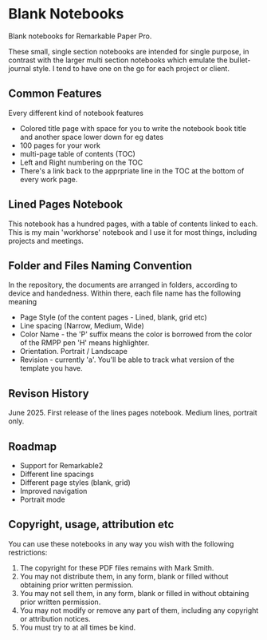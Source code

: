 # Blank Notebooks

Blank notebooks for Remarkable Paper Pro.

These small, single section notebooks are intended for single purpose, in contrast with the larger multi section notebooks which emulate the bullet-journal style. I tend to have one on the go for each project or client.

## Common Features

Every different kind of notebook features

* Colored title page with space for you to write the notebook book title and another space lower down for eg dates
* 100 pages for your work
* multi-page table of contents (TOC)
* Left and Right numbering on the TOC
* There's a link back to the apprpriate line in the TOC at the bottom of every work page.

## Lined Pages Notebook

This notebook has a hundred pages, with a table of contents linked to each. This is my main 'workhorse' notebook and I use it for most things, including projects and meetings.

## Folder and Files Naming Convention

In the repository, the documents are arranged in folders, according to device and handedness. Within there, each file name has the following meaning
* Page Style (of the content pages - Lined, blank, grid etc)
* Line spacing (Narrow, Medium, Wide)
* Color Name - the 'P' suffix means the color is borrowed from the color of the RMPP pen 'H' means highlighter.
* Orientation. Portrait / Landscape
* Revision - currently 'a'. You'll be able to track what version of the template you have.

## Revison History

June 2025. First release of the lines pages notebook. Medium lines, portrait only.

## Roadmap

* Support for Remarkable2
* Different line spacings
* Different page styles (blank, grid)
* Improved navigation
* Portrait mode

## Copyright, usage, attribution etc

You can use these notebooks in any way you wish with the following restrictions:

1. The copyright for these PDF files remains with Mark Smith.
1. You may not distribute them, in any form, blank or filled without obtaining prior written permission.
1. You may not sell them, in any form, blank or filled in without obtaining prior written permission.
1. You may not modify or remove any part of them, including any copyright or attribution notices.
1. You must try to at all times be kind.

